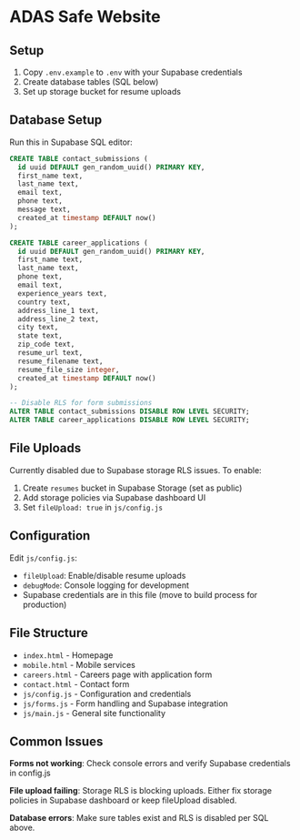 # ADAS Safe Website

## Setup

1. Copy `.env.example` to `.env` with your Supabase credentials
2. Create database tables (SQL below)
3. Set up storage bucket for resume uploads

## Database Setup

Run this in Supabase SQL editor:

```sql
CREATE TABLE contact_submissions (
  id uuid DEFAULT gen_random_uuid() PRIMARY KEY,
  first_name text,
  last_name text,
  email text,
  phone text,
  message text,
  created_at timestamp DEFAULT now()
);

CREATE TABLE career_applications (
  id uuid DEFAULT gen_random_uuid() PRIMARY KEY,
  first_name text,
  last_name text,
  phone text,
  email text,
  experience_years text,
  country text,
  address_line_1 text,
  address_line_2 text,
  city text,
  state text,
  zip_code text,
  resume_url text,
  resume_filename text,
  resume_file_size integer,
  created_at timestamp DEFAULT now()
);

-- Disable RLS for form submissions
ALTER TABLE contact_submissions DISABLE ROW LEVEL SECURITY;
ALTER TABLE career_applications DISABLE ROW LEVEL SECURITY;
```

## File Uploads

Currently disabled due to Supabase storage RLS issues. To enable:

1. Create `resumes` bucket in Supabase Storage (set as public)
2. Add storage policies via Supabase dashboard UI
3. Set `fileUpload: true` in `js/config.js`

## Configuration

Edit `js/config.js`:
- `fileUpload`: Enable/disable resume uploads  
- `debugMode`: Console logging for development
- Supabase credentials are in this file (move to build process for production)

## File Structure

- `index.html` - Homepage
- `mobile.html` - Mobile services  
- `careers.html` - Careers page with application form
- `contact.html` - Contact form
- `js/config.js` - Configuration and credentials
- `js/forms.js` - Form handling and Supabase integration
- `js/main.js` - General site functionality

## Common Issues

**Forms not working**: Check console errors and verify Supabase credentials in config.js

**File upload failing**: Storage RLS is blocking uploads. Either fix storage policies in Supabase dashboard or keep fileUpload disabled.

**Database errors**: Make sure tables exist and RLS is disabled per SQL above.